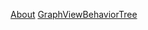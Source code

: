 [About](https://github.com/JamesLaFritz)
[GraphViewBehaviorTree](https://jameslafritz.github.io/GraphViewBehaviorTree/)
